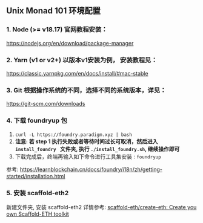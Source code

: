 ## Unix Monad 101 环境配置

### 1. Node (>= v18.17)  官⽹教程安装：

   https://nodejs.org/en/download/package-manager

### 2. Yarn (v1 or v2+)  以版本v1安装为例，  安装教程⻅：

   https://classic.yarnpkg.com/en/docs/install/#mac-stable

### 3. Git  根据操作系统的不同，选择不同的系统版本，详⻅：

   https://git-scm.com/downloads

### 4. 下载 foundryup 包 

   1.  `curl -L https://foundry.paradigm.xyz | bash`
   2.  **注意: 若 step 1 执行失败或者等待时间过长可取消，然后进入 `install_foundry ` 文件夹, 执行 `./install_foundry.sh`, 继续操作即可**
   3.  下载完成后，终端再输入如下命令进行工具集安装 : `foundryup`


   参考: https://learnblockchain.cn/docs/foundry/i18n/zh/getting-started/installation.html

### 5. 安装 scaffold-eth2
   新建文件夹, 安装 scaffold-eth2
   详情参考: [scaffold-eth/create-eth: Create you own Scaffold-ETH toolkit](https://github.com/scaffold-eth/create-eth)

